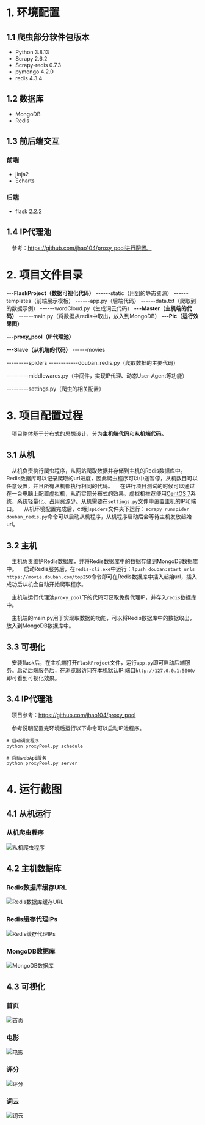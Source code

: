 # 1. 环境配置
## 1.1 爬虫部分软件包版本
- Python 3.8.13
- Scrapy 2.6.2
- Scrapy-redis 0.7.3
- pymongo 4.2.0
- redis 4.3.4
## 1.2 数据库
- MongoDB
- Redis
## 1.3 前后端交互
### 前端
- jinja2
- Echarts
### 后端
- flask 2.2.2
## 1.4 IP代理池

&ensp;&ensp;参考：https://github.com/jhao104/proxy_pool进行配置。

# 2. 项目文件目录

**---FlaskProject（数据可视化代码）**
------static（用到的静态资源）
------templates（前端展示模板）
------app.py（后端代码）
------data.txt（爬取到的数据示例）
------wordCloud.py（生成词云代码）
**---Master（主机端的代码）**
------main.py（将数据从redis中取出，放入到MongoDB）
**---Pic（运行效果图）**

**---proxy_pool（IP代理池）**

**---Slave（从机端的代码）**
------movies

---------spiders
------------douban_redis.py（爬取数据的主要代码）

---------middlewares.py（中间件，实现IP代理、动态User-Agent等功能）

---------settings.py（爬虫的相关配置）

# 3. 项目配置过程
&ensp;&ensp;项目整体基于分布式的思想设计，分为**主机端代码**和**从机端代码。**
## 3.1 从机
&ensp;&ensp;从机负责执行爬虫程序，从网站爬取数据并存储到主机的Redis数据库中。Redis数据库可以记录爬取的url进度，因此爬虫程序可以中途暂停，从机数目可以任意设置，并且所有从机都执行相同的代码。
&ensp;&ensp;在进行项目测试的时候可以通过在一台电脑上配置虚拟机，从而实现分布式的效果。虚拟机推荐使用[CentOS 7](http://isoredirect.centos.org/centos/7/isos/x86_64/)系统，系统轻量化、占用资源少。从机需要在`settings.py`文件中设置主机的IP和端口。
&ensp;&ensp;从机环境配置完成后，cd到`spiders`文件夹下运行：`scrapy runspider douban_redis.py`命令可以启动从机程序，从机程序启动后会等待主机发放起始url。

## 3.2 主机
&ensp;&ensp;主机负责维护Redis数据库，并将Redis数据库中的数据存储到MongoDB数据库中。
&ensp;&ensp;启动Redis服务后，在`redis-cli.exe`中运行：`lpush douban:start_urls https://movie.douban.com/top250`命令即可在Redis数据库中插入起始url，插入成功后从机会自动开始爬取程序。

&ensp;&ensp;主机端运行代理池`proxy_pool`下的代码可获取免费代理IP，并存入`redis`数据库中。

&ensp;&ensp;主机端的main.py用于实现取数据的功能，可以将Redis数据库中的数据取出，放入到MongoDB数据库中。

## 3.3 可视化
&ensp;&ensp;安装flask后，在主机端打开`FlaskProject`文件，运行`app.py`即可启动后端服务。启动后端服务后，在浏览器访问在本机默认IP:端口`http://127.0.0.1:5000/`即可看到可视化效果。

## 3.4 IP代理池

&ensp;&ensp;项目参考：https://github.com/jhao104/proxy_pool

&ensp;&ensp;参考说明配置完环境后运行以下命令可以启动IP池程序。

```
# 启动调度程序
python proxyPool.py schedule

# 启动webApi服务
python proxyPool.py server
```

# 4. 运行截图

## 4.1 从机运行

### 从机爬虫程序

![从机爬虫程序](https://github.com/CoderDon/Crawler/raw/main/Pic/slave.jpg)

## 4.2 主机数据库

### Redis数据库缓存URL

![Redis数据库缓存URL](https://github.com/CoderDon/Crawler/raw/main/Pic/redis_data.jpg)

### Redis缓存代理IPs

![Redis缓存代理IPs](https://github.com/CoderDon/Crawler/raw/main/Pic/proxy.jpg)

### MongoDB数据库

![MongoDB数据库](https://github.com/CoderDon/Crawler/raw/main/Pic/mongoDB_data.jpg)

## 4.3 可视化

### 首页

![首页](https://github.com/CoderDon/Crawler/raw/main/Pic/index.jpg)

### 电影

![电影](https://github.com/CoderDon/Crawler/raw/main/Pic/movies.jpg)

### 评分

![评分](https://github.com/CoderDon/Crawler/raw/main/Pic/score.jpg)

### 词云

![词云](https://github.com/CoderDon/Crawler/raw/main/Pic/words.jpg)